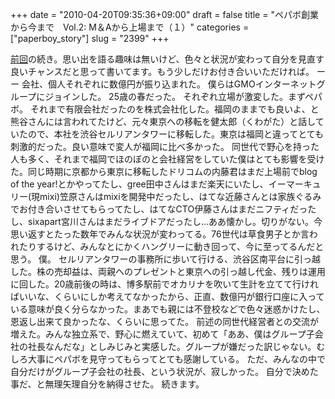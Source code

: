 +++
date = "2010-04-20T09:35:36+09:00"
draft = false
title = "ペパボ創業から今まで　Vol.2: M＆Aから上場まで（１）"
categories = ["paperboy_story"]
slug = "2399"
+++

<a href="http://ameblo.jp/ieirikazuma/entry-10512336284.html" target="_self">前回</a>の続き。思い出を語る趣味は無いけど、色々と状況が変わって自分を見直す良いチャンスだと思って書いてます。もう少しだけお付き合いいただければ。
ーー
会社、個人それぞれに数億円が振り込まれた。
僕らはGMOインターネットグループにジョインした。
25歳の春だった。
それぞれ立場が激変した。まずペパボ。
それまで有限会社だったのを株式会社化した。福岡のままでも良いよ、と熊谷さんには言われてたけど、元々東京への移転を健太郎（くわがた）と話していたので、本社を渋谷セルリアンタワーに移転した。東京は福岡と違ってとても刺激的だった。良い意味で変人が福岡に比べ多かった。
同世代で野心を持った人も多く、それまで福岡でほのぼのと会社経営をしていた僕はとても影響を受けた。同じ時期に京都から東京に移転したドリコムの内藤君はまだ上場前でblog of the year!とかやってたし、gree田中さんはまだ楽天にいたし、イーマーキュリー(現mixi)笠原さんはmixiを開発中だったし、はてな近藤さんとは家族ぐるみでお付き合いさせてもらってたし、はてなCTO伊藤さんはまだニフティだったし、sixapart宮川さんはまだライブドアだったし…ああ懐かし。切りがない。今思い返すとたった数年でみんな状況が変わってる。76世代は草食男子とか言われたりするけど、みんなとにかくハングリーに動き回って、今に至ってるんだと思う。
僕。
セルリアンタワーの事務所に歩いて行ける、渋谷区南平台に引っ越した。株の売却益は、両親へのプレゼントと東京への引っ越し代金、残りは運用に回した。20歳前後の時は、博多駅前でオカリナを吹いて生計を立てて行ければいいな、くらいにしか考えてなかったから、正直、数億円が銀行口座に入っている意味が良く分らなかった。まあでも親には不登校などで色々迷惑かけたし、恩返し出来て良かったな、くらいに思ってた。
前述の同世代経営者との交流が増えた。みんな独立系で、野心に燃えていて、初めて「ああ、僕はグループ子会社の社長なんだな」としみじみと実感した。グループが嫌だった訳じゃない。むしろ大事にペパボを見守ってもらってとても感謝している。
ただ、みんなの中で自分だけがグループ子会社の社長、という状況が、寂しかった。
自分で決めた事だ、と無理矢理自分を納得させた。
続きます。
